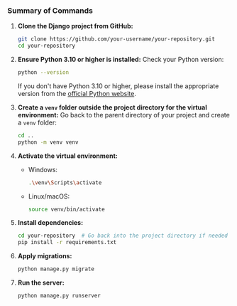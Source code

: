 ### **Summary of Commands**

1. **Clone the Django project from GitHub:**
   ```bash
   git clone https://github.com/your-username/your-repository.git
   cd your-repository
   ```

2. **Ensure Python 3.10 or higher is installed:**
   Check your Python version:
   ```bash
   python --version
   ```
   If you don't have Python 3.10 or higher, please install the appropriate version from the [official Python website](https://www.python.org/downloads/).

3. **Create a `venv` folder outside the project directory for the virtual environment:**
   Go back to the parent directory of your project and create a `venv` folder:
   ```bash
   cd ..
   python -m venv venv
   ```

4. **Activate the virtual environment:**
   - Windows:
     ```bash
     .\venv\Scripts\activate
     ```
   - Linux/macOS:
     ```bash
     source venv/bin/activate
     ```

5. **Install dependencies:**
   ```bash
   cd your-repository  # Go back into the project directory if needed
   pip install -r requirements.txt
   ```

6. **Apply migrations:**
   ```bash
   python manage.py migrate
   ```

7. **Run the server:**
   ```bash
   python manage.py runserver
   ```
